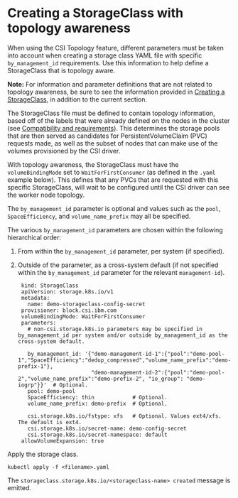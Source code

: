 # Creating a StorageClass with topology awareness

When using the CSI Topology feature, different parameters must be taken into account when creating a storage class YAML file with specific `by_management_id` requirements. Use this information to help define a StorageClass that is topology aware.

**Note:** For information and parameter definitions that are not related to topology awareness, be sure to see the information provided in [Creating a StorageClass](creating_volumestorageclass.md), in addition to the current section.

The StorageClass file must be defined to contain topology information, based off of the labels that were already defined on the nodes in the cluster (see [Compatibility and requirements](../installation/install_compatibility_requirements.md)). This determines the storage pools that are then served as candidates for PersistentVolumeClaim (PVC) requests made, as well as the subset of nodes that can make use of the volumes provisioned by the CSI driver.

With topology awareness, the StorageClass must have the `volumeBindingMode` set to `WaitForFirstConsumer` (as defined in the `.yaml` example below). This defines that any PVCs that are requested with this specific StorageClass, will wait to be configured until the CSI driver can see the worker node topology.

The `by_management_id` parameter is optional and values such as the `pool`, `SpaceEfficiency`, and `volume_name_prefix` may all be specified.

The various `by_management_id` parameters are chosen within the following hierarchical order:
1. From within the `by_management_id` parameter, per system (if specified).
2. Outside of the parameter, as a cross-system default (if not specified within the `by_management_id` parameter for the relevant `management-id`).

        kind: StorageClass
        apiVersion: storage.k8s.io/v1
        metadata:
          name: demo-storageclass-config-secret
        provisioner: block.csi.ibm.com
        volumeBindingMode: WaitForFirstConsumer
        parameters:
          # non-csi.storage.k8s.io parameters may be specified in by_management_id per system and/or outside by_management_id as the cross-system default.

          by_management_id: '{"demo-management-id-1":{"pool":"demo-pool-1","SpaceEfficiency":"dedup_compressed","volume_name_prefix":"demo-prefix-1"},
                              "demo-management-id-2":{"pool":"demo-pool-2","volume_name_prefix":"demo-prefix-2", "io_group": "demo-iogrp"}}'  # Optional.
          pool: demo-pool
          SpaceEfficiency: thin            # Optional.
          volume_name_prefix: demo-prefix  # Optional.

          csi.storage.k8s.io/fstype: xfs   # Optional. Values ext4/xfs. The default is ext4.
          csi.storage.k8s.io/secret-name: demo-config-secret
          csi.storage.k8s.io/secret-namespace: default
        allowVolumeExpansion: true

Apply the storage class.

  ```
  kubectl apply -f <filename>.yaml
  ```
The `storageclass.storage.k8s.io/<storageclass-name> created` message is emitted.


